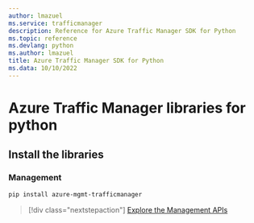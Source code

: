 ```yaml
---
author: lmazuel
ms.service: trafficmanager
description: Reference for Azure Traffic Manager SDK for Python
ms.topic: reference
ms.devlang: python
ms.author: lmazuel
title: Azure Traffic Manager SDK for Python
ms.data: 10/10/2022
---
```

# Azure Traffic Manager libraries for python

## Install the libraries

### Management

```bash
pip install azure-mgmt-trafficmanager
```

> [!div class="nextstepaction"]
> [Explore the Management APIs](/python/api/overview/azure/trafficmanager/management)